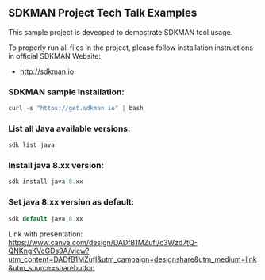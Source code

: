 <h2>SDKMAN Project Tech Talk Examples</h2>

This sample project is deveoped to demostrate
SDKMAN tool usage.

To properly run all files in the project, please follow installation
instructions in official SDKMAN Website:

* http://sdkman.io

<h3>SDKMAN sample installation:</h3>

````java
curl -s "https://get.sdkman.io" | bash 
````

<h3>List all Java available versions:</h3>

````java
sdk list java 
````

<h3>Install java 8.xx version:</h3>

````java
sdk install java 8.xx
````

<h3>Set java 8.xx version as default:</h3>

````java
sdk default java 8.xx
````

Link with presentation: https://www.canva.com/design/DADfB1MZufI/c3Wzd7tQ-QNKngKVcGDs9A/view?utm_content=DADfB1MZufI&utm_campaign=designshare&utm_medium=link&utm_source=sharebutton
